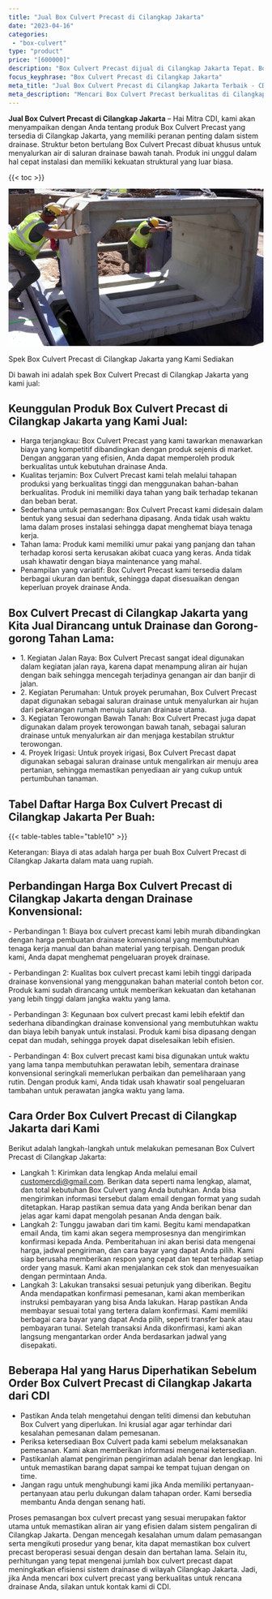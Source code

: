 ```yaml
---
title: "Jual Box Culvert Precast di Cilangkap Jakarta"
date: "2023-04-16"
categories:
 - "box-culvert"
type: "product"
price: "[600000]"
description: "Box Culvert Precast dijual di Cilangkap Jakarta Tepat. Box Culvert Precast profesional untuk kebutuhan konstruksi dengan performa optimal. Hubungi kami untuk konsultasi mendalam."
focus_keyphrase: "Box Culvert Precast di Cilangkap Jakarta"
meta_title: "Jual Box Culvert Precast di Cilangkap Jakarta Terbaik - CDI"
meta_description: "Mencari Box Culvert Precast berkualitas di Cilangkap Jakarta? Kami adalah solusi tepat dengan penawaran kompetitif. Klik untuk penawaran istimewa."
---
```


**Jual Box Culvert Precast di Cilangkap Jakarta** – Hai Mitra CDI, kami akan menyampaikan dengan Anda tentang produk Box Culvert Precast yang tersedia di Cilangkap Jakarta, yang memiliki peranan penting dalam sistem drainase. Struktur beton bertulang Box Culvert Precast dibuat khusus untuk menyalurkan air di saluran drainase bawah tanah. Produk ini unggul dalam hal cepat instalasi dan memiliki kekuatan struktural yang luar biasa.

{{< toc >}}

![Jual Box Culvert Precast di Cilangkap Jakarta](/images/box-culvert/box-culvert-14.jpg)

Spek Box Culvert Precast di Cilangkap Jakarta yang Kami Sediakan

Di bawah ini adalah spek Box Culvert Precast di Cilangkap Jakarta yang kami jual: 

## Keunggulan Produk Box Culvert Precast di Cilangkap Jakarta yang Kami Jual:

*   Harga terjangkau: Box Culvert Precast yang kami tawarkan menawarkan biaya yang kompetitif dibandingkan dengan produk sejenis di market. Dengan anggaran yang efisien, Anda dapat memperoleh produk berkualitas untuk kebutuhan drainase Anda.
*   Kualitas terjamin: Box Culvert Precast kami telah melalui tahapan produksi yang berkualitas tinggi dan menggunakan bahan-bahan berkualitas. Produk ini memiliki daya tahan yang baik terhadap tekanan dan beban berat.
*   Sederhana untuk pemasangan: Box Culvert Precast kami didesain dalam bentuk yang sesuai dan sederhana dipasang. Anda tidak usah waktu lama dalam proses instalasi sehingga dapat menghemat biaya tenaga kerja.
*   Tahan lama: Produk kami memiliki umur pakai yang panjang dan tahan terhadap korosi serta kerusakan akibat cuaca yang keras. Anda tidak usah khawatir dengan biaya maintenance yang mahal.
*   Penampilan yang variatif: Box Culvert Precast kami tersedia dalam berbagai ukuran dan bentuk, sehingga dapat disesuaikan dengan keperluan proyek drainase Anda.

## Box Culvert Precast di Cilangkap Jakarta yang Kita Jual Dirancang untuk Drainase dan Gorong-gorong Tahan Lama:

*   1\. Kegiatan Jalan Raya: Box Culvert Precast sangat ideal digunakan dalam kegiatan jalan raya, karena dapat menampung aliran air hujan dengan baik sehingga mencegah terjadinya genangan air dan banjir di jalan.
*   2\. Kegiatan Perumahan: Untuk proyek perumahan, Box Culvert Precast dapat digunakan sebagai saluran drainase untuk menyalurkan air hujan dari pekarangan rumah menuju saluran drainase utama.
*   3\. Kegiatan Terowongan Bawah Tanah: Box Culvert Precast juga dapat digunakan dalam proyek terowongan bawah tanah, sebagai saluran drainase untuk menyalurkan air dan menjaga kestabilan struktur terowongan.
*   4\. Proyek Irigasi: Untuk proyek irigasi, Box Culvert Precast dapat digunakan sebagai saluran drainase untuk mengalirkan air menuju area pertanian, sehingga memastikan penyediaan air yang cukup untuk pertumbuhan tanaman.

## Tabel Daftar Harga Box Culvert Precast di Cilangkap Jakarta Per Buah:

{{< table-tables table="table10" >}}

Keterangan: Biaya di atas adalah harga per buah Box Culvert Precast di Cilangkap Jakarta dalam mata uang rupiah.

## Perbandingan Harga Box Culvert Precast di Cilangkap Jakarta dengan Drainase Konvensional:

\- Perbandingan 1: Biaya box culvert precast kami lebih murah dibandingkan dengan harga pembuatan drainase konvensional yang membutuhkan tenaga kerja manual dan bahan material yang terpisah. Dengan produk kami, Anda dapat menghemat pengeluaran proyek drainase.

\- Perbandingan 2: Kualitas box culvert precast kami lebih tinggi daripada drainase konvensional yang menggunakan bahan material contoh beton cor. Produk kami sudah dirancang untuk memberikan kekuatan dan ketahanan yang lebih tinggi dalam jangka waktu yang lama.

\- Perbandingan 3: Kegunaan box culvert precast kami lebih efektif dan sederhana dibandingkan drainase konvensional yang membutuhkan waktu dan biaya lebih banyak untuk instalasi. Produk kami bisa dipasang dengan cepat dan mudah, sehingga proyek dapat diselesaikan lebih efisien.

\- Perbandingan 4: Box culvert precast kami bisa digunakan untuk waktu yang lama tanpa membutuhkan perawatan lebih, sementara drainase konvensional seringkali memerlukan perbaikan dan pemeliharaan yang rutin. Dengan produk kami, Anda tidak usah khawatir soal pengeluaran tambahan untuk perawatan jangka waktu yang lama.

## Cara Order Box Culvert Precast di Cilangkap Jakarta dari Kami

Berikut adalah langkah-langkah untuk melakukan pemesanan Box Culvert Precast di Cilangkap Jakarta:

*   Langkah 1: Kirimkan data lengkap Anda melalui email customercdi@gmail.com. Berikan data seperti nama lengkap, alamat, dan total kebutuhan Box Culvert yang Anda butuhkan.
Anda bisa mengirimkan informasi tersebut dalam email dengan format yang sudah ditetapkan. Harap pastikan semua data yang Anda berikan benar dan jelas agar kami dapat mengolah pesanan Anda dengan baik.
*   Langkah 2: Tunggu jawaban dari tim kami. Begitu kami mendapatkan email Anda, tim kami akan segera memprosesnya dan mengirimkan konfirmasi kepada Anda. Pemberitahuan ini akan berisi data mengenai harga, jadwal pengiriman, dan cara bayar yang dapat Anda pilih.
Kami siap berusaha memberikan respon yang cepat dan tepat terhadap setiap order yang masuk. Kami akan menjalankan cek stok dan menyesuaikan dengan permintaan Anda.
*   Langkah 3: Lakukan transaksi sesuai petunjuk yang diberikan. Begitu Anda mendapatkan konfirmasi pemesanan, kami akan memberikan instruksi pembayaran yang bisa Anda lakukan. Harap pastikan Anda membayar sesuai total yang tertera dalam konfirmasi.
Kami memiliki berbagai cara bayar yang dapat Anda pilih, seperti transfer bank atau pembayaran tunai. Setelah transaksi Anda dikonfirmasi, kami akan langsung mengantarkan order Anda berdasarkan jadwal yang disepakati.

## Beberapa Hal yang Harus Diperhatikan Sebelum Order Box Culvert Precast di Cilangkap Jakarta dari CDI

*   Pastikan Anda telah mengetahui dengan teliti dimensi dan kebutuhan Box Culvert yang diperlukan. Ini krusial agar agar terhindar dari kesalahan pemesanan dalam pemesanan.
*   Periksa ketersediaan Box Culvert pada kami sebelum melaksanakan pemesanan. Kami akan memberikan informasi mengenai ketersediaan.
*   Pastikanlah alamat pengiriman pengiriman adalah benar dan lengkap. Ini untuk memastikan barang dapat sampai ke tempat tujuan dengan on time.
*   Jangan ragu untuk menghubungi kami jika Anda memiliki pertanyaan-pertanyaan atau perlu dukungan dalam tahapan order. Kami bersedia membantu Anda dengan senang hati.

Proses pemasangan box culvert precast yang sesuai merupakan faktor utama untuk memastikan aliran air yang efisien dalam sistem pengaliran di Cilangkap Jakarta. Dengan mencegah kesalahan umum dalam pemasangan serta mengikuti prosedur yang benar, kita dapat memastikan box culvert precast beroperasi sesuai dengan desain dan bertahan lama. Selain itu, perhitungan yang tepat mengenai jumlah box culvert precast dapat meningkatkan efisiensi sistem drainase di wilayah Cilangkap Jakarta. Jadi, jika Anda mencari box culvert precast yang berkualitas untuk rencana drainase Anda, silakan untuk kontak kami di CDI.